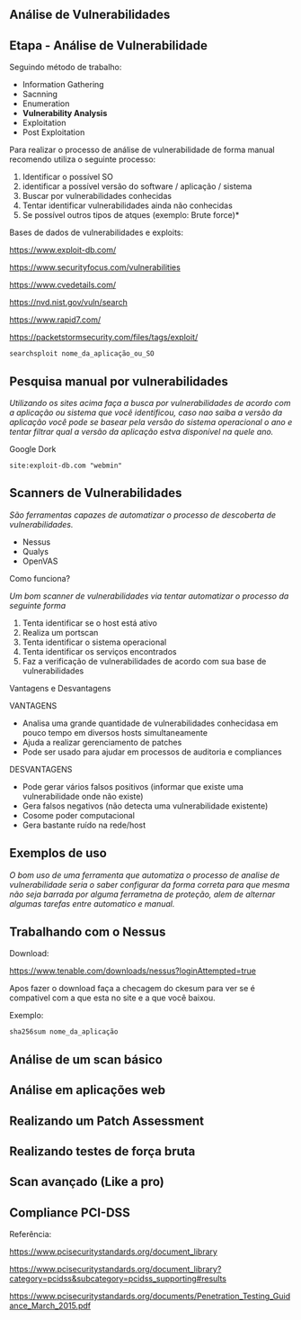 ##  Análise de Vulnerabilidades

## Etapa - Análise de Vulnerabilidade

Seguindo método de trabalho:

- Information Gathering
- Sacnning 
- Enumeration
- **Vulnerability Analysis**
- Exploitation
- Post Exploitation

Para realizar o processo de análise de vulnerabilidade de forma manual recomendo utiliza o seguinte processo:

1. Identificar o possível SO
2. identificar a possível versão do software / aplicação / sistema
3. Buscar por vulnerabilidades conhecidas
4. Tentar identificar vulnerabilidades ainda não conhecidas
5. Se possível outros tipos de atques (exemplo: Brute force)*

Bases de dados de vulnerabilidades e exploits:

https://www.exploit-db.com/

https://www.securityfocus.com/vulnerabilities

https://www.cvedetails.com/

https://nvd.nist.gov/vuln/search

https://www.rapid7.com/

https://packetstormsecurity.com/files/tags/exploit/

`searchsploit nome_da_aplicação_ou_SO`

## Pesquisa manual por vulnerabilidades

*Utilizando os sites acima faça a busca por vulnerabilidades de acordo com a aplicação ou sistema que vocẽ identificou, caso nao saiba a versão da aplicação você pode se basear pela versão do sistema operacional o ano e tentar filtrar qual a versão da aplicação estva disponível na quele ano.*

Google Dork

`site:exploit-db.com "webmin"`

## Scanners de Vulnerabilidades

*São ferramentas capazes de automatizar o processo de descoberta de vulnerabilidades.*

- Nessus
- Qualys
- OpenVAS

Como funciona?

*Um bom scanner de vulnerabilidades via tentar automatizar o processo da seguinte forma* 

1. Tenta identificar se o host está ativo
2. Realiza um portscan
3. Tenta identificar o sistema operacional
4. Tenta identificar os serviços encontrados
5. Faz a verificação de vulnerabilidades de acordo com sua base de vulnerabilidades

Vantagens e Desvantagens

VANTAGENS

- Analisa uma grande quantidade de vulnerabilidades conhecidasa em pouco tempo em diversos hosts simultaneamente
- Ajuda a realizar gerenciamento de patches
- Pode ser usado para ajudar em processos de auditoria e compliances

DESVANTAGENS

- Pode gerar vários falsos positivos (informar que existe uma vulnerabilidade onde não existe)
- Gera falsos negativos (não detecta uma vulnerabilidade existente)
- Cosome poder computacional
- Gera bastante ruído na rede/host

## Exemplos de uso

*O bom uso de uma ferramenta que automatiza o processo de analise de vulnerabilidade seria o saber configurar da forma correta para que mesma não seja barrada por alguma ferrametna de proteção, alem de alternar algumas tarefas entre automatico e manual.*

## Trabalhando com o Nessus

Download:

https://www.tenable.com/downloads/nessus?loginAttempted=true

Apos fazer o download faça a checagem do ckesum para ver se é compativel com a que esta no site e a que você baixou.

Exemplo:

`sha256sum nome_da_aplicação`


## Análise de um scan básico

## Análise em aplicações web

## Realizando um Patch Assessment

## Realizando testes de força bruta

## Scan avançado (Like a pro)

## Compliance PCI-DSS

Referência:

https://www.pcisecuritystandards.org/document_library

https://www.pcisecuritystandards.org/document_library?category=pcidss&subcategory=pcidss_supporting#results

https://www.pcisecuritystandards.org/documents/Penetration_Testing_Guidance_March_2015.pdf






